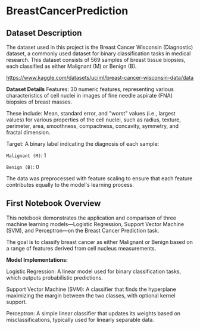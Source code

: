 # BreastCancerPrediction

## Dataset Description

The dataset used in this project is the Breast Cancer Wisconsin (Diagnostic) dataset, a commonly used dataset for binary classification tasks in medical research. 
This dataset consists of 569 samples of breast tissue biopsies, each classified as either Malignant (M) or Benign (B).

https://www.kaggle.com/datasets/uciml/breast-cancer-wisconsin-data/data

**Dataset Details**
Features: 30 numeric features, representing various characteristics of cell nuclei in images of fine needle aspirate (FNA) biopsies of breast masses. 

These include: Mean, standard error, and "worst" values (i.e., largest values) for various properties of the cell nuclei, such as radius, texture, perimeter, area, smoothness, compactness, concavity, symmetry, and fractal dimension.

Target: A binary label indicating the diagnosis of each sample:

`Malignant (M)`: 1

`Benign (B)`: 0

The data was preprocessed with feature scaling to ensure that each feature contributes equally to the model's learning process.


## First Notebook Overview

This notebook demonstrates the application and comparison of three machine learning models—Logistic Regression, Support Vector Machine (SVM), and Perceptron—on the Breast Cancer Prediction task. 

The goal is to classify breast cancer as either Malignant or Benign based on a range of features derived from cell nucleus measurements.

**Model Implementations:**

Logistic Regression: A linear model used for binary classification tasks, which outputs probabilistic predictions.

Support Vector Machine (SVM): A classifier that finds the hyperplane maximizing the margin between the two classes, with optional kernel support.

Perceptron: A simple linear classifier that updates its weights based on misclassifications, typically used for linearly separable data.
